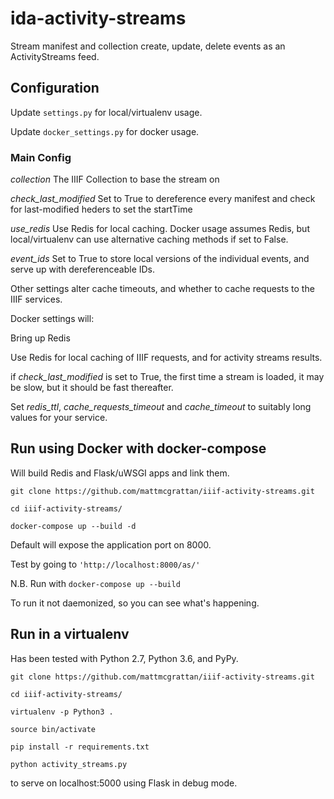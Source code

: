 # ida-activity-streams
Stream manifest and collection create, update, delete events as an ActivityStreams feed.

## Configuration

Update `settings.py` for local/virtualenv usage.

Update `docker_settings.py` for docker usage.

### Main Config

_collection_    The IIIF Collection to base the stream on

_check_last_modified_  Set to True to dereference every manifest and check for last-modified heders to set the startTime

_use_redis_     Use Redis for local caching. Docker usage assumes Redis, but local/virtualenv can use alternative caching methods if set to False.

_event_ids_     Set to True to store local versions of the individual events, and serve up with dereferenceable IDs.

Other settings alter cache timeouts, and whether to cache requests to the IIIF services.

Docker settings will:

Bring up Redis

Use Redis for local caching of IIIF requests, and for activity streams results.

if _check_last_modified_ is set to True, the first time a stream is loaded, it may be slow, but it should be fast thereafter.

Set _redis_ttl_, _cache_requests_timeout_ and _cache_timeout_ to suitably long values for your service.

## Run using Docker with docker-compose


Will build Redis and Flask/uWSGI apps and link them.

`git clone https://github.com/mattmcgrattan/iiif-activity-streams.git`

`cd iiif-activity-streams/`

`docker-compose up --build -d`

Default will expose the application port on 8000.

Test by going to `'http://localhost:8000/as/'`

N.B. Run with `docker-compose up --build`

To run it not daemonized, so you can see what's happening.


## Run in a virtualenv

Has been tested with Python 2.7, Python 3.6, and PyPy.

`git clone https://github.com/mattmcgrattan/iiif-activity-streams.git`

`cd iiif-activity-streams/`

`virtualenv -p Python3 .`

`source bin/activate`

`pip install -r requirements.txt`

`python activity_streams.py`

to serve on localhost:5000 using Flask in debug mode.

